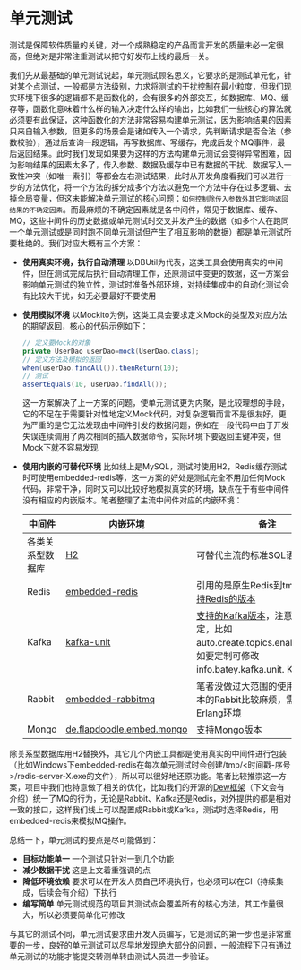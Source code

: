 # 单元测试

测试是保障软件质量的关键，对一个成熟稳定的产品而言开发的质量未必一定很高，但绝对是非常注重测试以把守好发布上线的最后一关。

我们先从最基础的单元测试说起，单元测试顾名思义，它要求的是测试单元化，针对某个点测试，一般都是方法级别，力求将测试的干扰控制在最小粒度，但我们现实环境下很多的逻辑都不是函数化的，会有很多的外部交互，如数据库、MQ、缓存等，函数化意味着什么样的输入决定什么样的输出，比如我们一些核心的算法就必须要有此保证，这种函数化的方法非常容易构建单元测试，因为影响结果的因素只来自输入参数，但更多的场景会是诸如传入一个请求，先判断请求是否合法（参数校验），通过后查询一段逻辑，再写数据库、写缓存，完成后发个MQ事件，最后返回结果。此时我们发现如果要为这样的方法构建单元测试会变得异常困难，因为影响结果的因素太多了，传入参数、数据及缓存中已有数据的干扰、数据写入一致性冲突（如唯一索引）等都会左右测试结果，此时从开发角度看我们可以进行一步的方法优化，将一个方法的拆分成多个方法以避免一个方法中存在过多逻辑、去掉全局变量，但这未能解决单元测试的核心问题：`如何控制除传入参数外其它影响返回结果的不确定因素`。而最麻烦的不确定因素就是各中间件，常见于数据库、缓存、MQ，这些中间件的历史数据或单元测试时交叉并发产生的数据（如多个人在跑同一个单元测试或是同时跑不同单元测试但产生了相互影响的数据）都是单元测试所要杜绝的。我们对应大概有三个方案：

* **使用真实环境，执行自动清理** 以DBUtil为代表，这类工具会使用真实的中间件，但在测试完成后执行自动清理工作，还原测试中变更的数据，这一方案会影响单元测试的独立性，测试时准备外部环境，对持续集成中的自动化测试会有比较大干扰，如无必要最好不要使用

* **使用模拟环境** 以Mockito为例，这类工具会要求定义Mock的类型及对应方法的期望返回，核心的代码示例如下：
    ```java
    // 定义要Mock的对象
    private UserDao userDao=mock(UserDao.class);
    // 定义方法及模拟的返回
    when(userDao.findAll()).thenReturn(10);
    // 测试
    assertEquals(10, userDao.findAll());
    ```
    这一方案解决了上一方案的问题，使单元测试更为内聚，是比较理想的手段，它的不足在于需要针对性地定义Mock代码，对复杂逻辑而言不是很友好，更为严重的是它无法发现由中间件引发的数据问题，例如在一段代码中由于开发失误连续调用了两次相同的插入数据命令，实际环境下要返回主键冲突，但Mock下就不容易发现

* **使用内嵌的可替代环境** 比如线上是MySQL，测试时使用H2，Redis缓存测试时可使用embedded-redis等，这一方案的好处是测试完全不用加任何Mock代码，非常干净，同时又可以比较好地模拟真实的环境，缺点在于有些中间件没有相应的内嵌版本。笔者整理了主流中间件对应的内嵌环境：

    |中间件 |内嵌环境 |备注|
    |----|------|------------|
    |各类关系型数据库 |[H2](www.h2database.com/) |可替代主流的标准SQL语法|
    |Redis |[embedded-redis](https://github.com/kstyrc/embedded-redis) |引用的是原生Redis到tmp目录，[支持Redis的版本](https://github.com/kstyrc/embedded-redis#redis-version)|
    |Kafka |[kafka-unit](https://github.com/chbatey/kafka-unit) |[支持的Kafka版本](https://github.com/chbatey/kafka-unit#versions)，注意它有一些限定，比如auto.create.topics.enable=false，如要定制可修改info.batey.kafka.unit. KafkaUnit类|
    |Rabbit |[embedded-rabbitmq](https://github.com/AlejandroRivera/embedded-rabbitmq) |笔者没做过大范围的使用，内嵌版本的Rabbit比较麻烦，需要安装Erlang环境|
    |Mongo |[de.flapdoodle.embed.mongo](https://github.com/flapdoodle-oss/de.flapdoodle.embed.mongo) |[支持Mongo版本](https://github.com/flapdoodle-oss/de.flapdoodle.embed.mongo#supported-versions)|

除关系型数据库用H2替换外，其它几个内嵌工具都是使用真实的中间件进行包装（比如Windows下embedded-redis在每次单元测试时会创建/tmp/<时间戳-序号>/redis-server-X.exe的文件），所以可以很好地还原功能。笔者比较推崇这一方案，项目中我们也特意做了相关的优化，比如我们的开源的[Dew框架](https://github.com/gudaoxuri/dew)（下文会有介绍）统一了MQ的行为，无论是Rabbit、Kafka还是Redis，对外提供的都是相对一致的接口，这样我们线上可以配置成Rabbit或Kafka，测试时选择Redis，用embedded-redis来模拟MQ操作。

总结一下，单元测试的要点是尽可能做到：

* **目标功能单一** 一个测试只针对一到几个功能
* **减少数据干扰** 这是上文着重强调的点
* **降低环境依赖** 要求可以在开发人员自己环境执行，也必须可以在CI（持续集成，后续会有介绍）下执行
* **编写简单** 单元测试规范的项目其测试点会覆盖所有的核心方法，其工作量很大，所以必须要简单化可修改

与其它的测试不同，单元测试要求由开发人员编写，它是测试的第一步也是非常重要的一步，良好的单元测试可以尽早地发现绝大部分的问题，一般流程下只有通过单元测试的功能才能提交转测单转由测试人员进一步验证。








